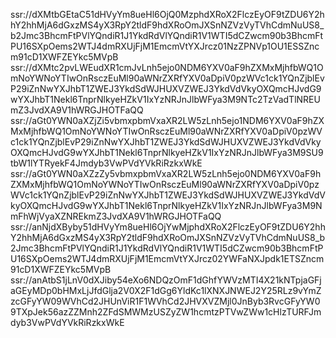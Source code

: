 ssr://dXMtbGEtaC51dHVyYm8ueHl6OjQ0MzphdXRoX2FlczEyOF9tZDU6Y2hhY2hhMjA6dGxzMS4yX3RpY2tldF9hdXRoOmJXSnNZVzVyTVhCdmNuUS8_b2Jmc3BhcmFtPVlYQndiR1J1YkdRdVlYQndiR1V1WTI5dCZwcm90b3BhcmFtPU16SXpOems2WTJ4dmRXUjFjM1EmcmVtYXJrcz01NzZPNVp1OU1ESSZncm91cD1XWFZEYkc5MVpB
ssr://dXMtc2pvLWEudXR1cmJvLnh5ejo0NDM6YXV0aF9hZXMxMjhfbWQ1OmNoYWNoYTIwOnRsczEuMl90aWNrZXRfYXV0aDpiV0pzWVc1ck1YQnZjblEvP29iZnNwYXJhbT1ZWEJ3YkdSdWJHUXVZWEJ3YkdVdVkyOXQmcHJvdG9wYXJhbT1Nekl6TnprNlkyeHZkV1IxYzNRJnJlbWFya3M9NTc2TzVadTlNREUmZ3JvdXA9V1hWRGJHOTFaQQ
ssr://aGt0YWN0aXZjZi5vbmxpbmVxaXR2LW5zLnh5ejo1NDM6YXV0aF9hZXMxMjhfbWQ1OmNoYWNoYTIwOnRsczEuMl90aWNrZXRfYXV0aDpiV0pzWVc1ck1YQnZjblEvP29iZnNwYXJhbT1ZWEJ3YkdSdWJHUXVZWEJ3YkdVdVkyOXQmcHJvdG9wYXJhbT1Nekl6TnprNlkyeHZkV1IxYzNRJnJlbWFya3M9SU9tbW1lYTRyekF4Jmdyb3VwPVdYVkRiRzkxWkE
ssr://aGt0YWN0aXZzZy5vbmxpbmVxaXR2LW5zLnh5ejo0NDM6YXV0aF9hZXMxMjhfbWQ1OmNoYWNoYTIwOnRsczEuMl90aWNrZXRfYXV0aDpiV0pzWVc1ck1YQnZjblEvP29iZnNwYXJhbT1ZWEJ3YkdSdWJHUXVZWEJ3YkdVdVkyOXQmcHJvdG9wYXJhbT1Nekl6TnprNlkyeHZkV1IxYzNRJnJlbWFya3M9NmFhWjVyaXZNREkmZ3JvdXA9V1hWRGJHOTFaQQ
ssr://anNjdXByby51dHVyYm8ueHl6OjYwMjphdXRoX2FlczEyOF9tZDU6Y2hhY2hhMjA6dGxzMS4yX3RpY2tldF9hdXRoOmJXSnNZVzVyTVhCdmNuUS8_b2Jmc3BhcmFtPVlYQndiR1J1YkdRdVlYQndiR1V1WTI5dCZwcm90b3BhcmFtPU16SXpOems2WTJ4dmRXUjFjM1EmcmVtYXJrcz02YWFaNXJpdk1ETSZncm91cD1XWFZEYkc5MVpB
ssr://anAtbS1jLnV0dXJiby54eXo6NDQzOmF1dGhfYWVzMTI4X21kNTpjaGFjaGEyMDp0bHMxLjJfdGlja2V0X2F1dGg6YldKc1lXNXJNWEJ2Y25RLz9vYmZzcGFyYW09WVhCd2JHUnViR1F1WVhCd2JHVXVZMjl0JnByb3RvcGFyYW09TXpJek56azZZMnh2ZFdSMWMzUSZyZW1hcmtzPTVwZWw1cHlzTURFJmdyb3VwPVdYVkRiRzkxWkE

